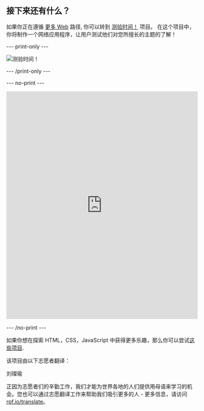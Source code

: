 ## 接下来还有什么？

如果你正在遵循 [更多 Web](https://projects.raspberrypi.org/zh-CN/raspberrypi/more-web) 路径, 你可以转到 [测验时间！](https://projects.raspberrypi.org/zh-CN/projects/quiz-time) 项目。 在这个项目中，你将制作一个网络应用程序，让用户测试他们对您所擅长的主题的了解！

--- print-only ---

![测验时间！](images/quiztime-project.png)

--- /print-only ---

--- no-print ---

<iframe src="https://editor.raspberrypi.org/zh-CN/embed/viewer/quiz-time-animals" width="100%" height="600" frameborder="0" marginwidth="0" marginheight="0" allowfullscreen> 
</iframe>

--- /no-print ---

如果你想在探索 HTML，CSS，JavaScript 中获得更多乐趣，那么你可以尝试[这些项目](https://projects.raspberrypi.org/zh-CN/projects?software%5B%5D=html-css-javascript).

该项目由以下志愿者翻译：

刘璨瑜

正因为志愿者们的辛勤工作，我们才能为世界各地的人们提供用母语来学习的机会。您也可以通过志愿翻译工作来帮助我们吸引更多的人 - 更多信息，请访问[rpf.io/translate](https://rpf.io/translate)。
